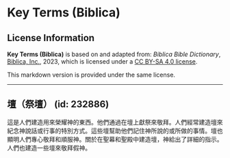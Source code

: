 # Key Terms (Biblica)

## License Information

**Key Terms (Biblica)** is based on and adapted from: _Biblica Bible Dictionary_, [Biblica, Inc.](https://www.biblica.com/), 2023, which is licensed under a [CC BY-SA 4.0 license](https://creativecommons.org/licenses/by-sa/4.0/legalcode.en).

This markdown version is provided under the same license.



--------------------------------

## 壇（祭壇） (id: 232886)

這是人們建造用來榮耀神的東西。他們通過在壇上獻祭來敬拜。人們經常建造壇來紀念神說話或行事的特別方式。這些壇幫助他們記住神所說的或所做的事情。壇也顯明人們專心敬拜和順服神。關於在聖幕和聖殿中建造壇，神給出了詳細的指示。人們也建造一些壇來敬拜假神。


